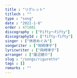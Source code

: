 ```yaml
---
title : "リグレット"
titlech : ""
type : "song"
date : "2021-1-8"
order : 471801
discography : ["Fifty～Fifty"]
discographyId : ["fifty-fifty"]
singer : ["林原めぐみ"]
songwriter : ["岡崎律子"]
lyricwriter : ["岡崎律子"]
arranger : ["蓮沼健介"]
slug : "/songs/riguretto"
tags : []
remarks : ""
---
```


